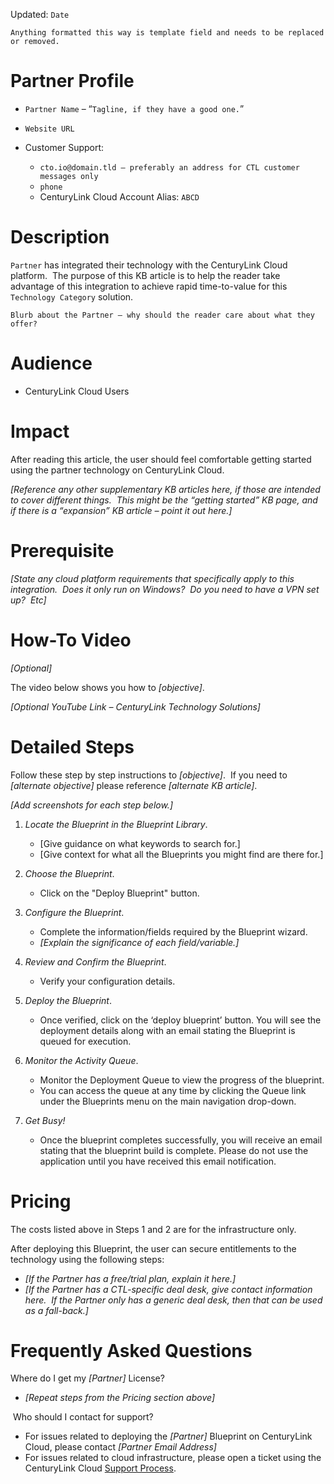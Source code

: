 Updated: `Date`

`Anything formatted this way is template field and needs to be replaced or removed.`

# **Partner Profile**

*   `Partner Name` – “`Tagline, if they have a good one.`”
*   `Website URL`
*   Customer Support:

    *   `cto.io@domain.tld – preferably an address for CTL customer messages only`
    *   `phone`
    *   CenturyLink Cloud Account Alias: `ABCD`

# **Description**

`Partner` has integrated their technology with the CenturyLink Cloud platform.&nbsp; The purpose of this KB article is to help the reader take advantage of this integration to achieve rapid time-to-value for this `Technology Category` solution.

`Blurb about the Partner – why should the reader care about what they offer?`

# **Audience**

*   CenturyLink Cloud Users

# **Impact**

After reading this article, the user should feel comfortable getting started using the partner technology on CenturyLink Cloud.

_[Reference any other supplementary KB articles here, if those are intended to cover different things.&nbsp; This might be the “getting started” KB page, and if there is a “expansion” KB article – point it out here.]_

# **Prerequisite**&nbsp;

_[State any cloud platform requirements that specifically apply to this integration.&nbsp; Does it only run on Windows?&nbsp; Do you need to have a VPN set up?&nbsp; Etc]_

# **How-To Video**

_[Optional]_

The video below shows you how to _[objective]_.

_[Optional YouTube Link – CenturyLink Technology Solutions]_

# **Detailed Steps**

Follow these step by step instructions to _[objective]_.&nbsp; If you need to _[alternate objective]_ please reference _[alternate KB article]_.

_[Add screenshots for each step below.]_

1.  _Locate the Blueprint in the Blueprint Library_.&nbsp;

    *   [Give guidance on what keywords to search for.]
    *   [Give context for what all the Blueprints you might find are there for.]

2.  _Choose the Blueprint_.&nbsp;

    *   Click on the "Deploy Blueprint" button.

3.  _Configure the Blueprint_.&nbsp;

    *   Complete the information/fields required by the Blueprint wizard.
    *   _[Explain the significance of each field/variable.]_

4.  _Review and Confirm the Blueprint_.&nbsp;

    *   Verify your configuration details.

5.  _Deploy the Blueprint_.&nbsp;

    *   Once verified, click on the ‘deploy blueprint’ button. You will see the deployment details along with an email stating the Blueprint is queued for execution.

6.  _Monitor the Activity Queue_.&nbsp;

    *   Monitor the Deployment Queue to view the progress of the blueprint.
    *   You can access the queue at any time by clicking the Queue link under the Blueprints menu on the main navigation drop-down.

7.  _Get Busy!_&nbsp;

    *   Once the blueprint completes successfully, you will receive an email stating that the blueprint build is complete. Please do not use the application until you have received this email notification.&nbsp;

# **Pricing**

The costs listed above in Steps 1 and 2 are for the infrastructure only.

After deploying this Blueprint, the user can secure entitlements to the technology using the following steps:

*   _[If the Partner has a free/trial plan, explain it here.]_
*   _[If the Partner has a CTL-specific deal desk, give contact information here.&nbsp; If the Partner only has a generic deal desk, then that can be used as a fall-back.]_

# **Frequently Asked Questions**

Where do I get my _[Partner]_ License?

*   _[Repeat steps from the Pricing section above]_

&nbsp;Who should I contact for support?

*   For issues related to deploying the _[Partner]_ Blueprint on CenturyLink Cloud, please contact _[[](mailto:CTL@dynatrace.com)Partner Email Address]_
*   For issues related to cloud infrastructure, please open a ticket using the CenturyLink Cloud [Support Process](https://t3n.zendesk.com/entries/23610702-How-do-I-report-a-support-issue-).